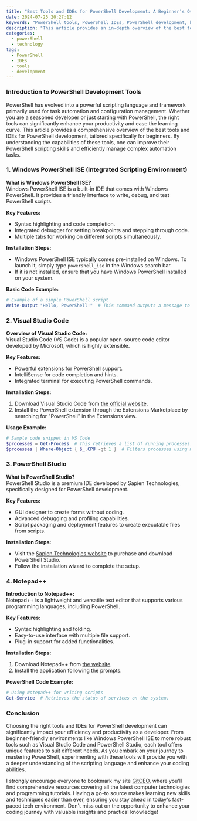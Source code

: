 ```yaml
---
title: "Best Tools and IDEs for PowerShell Development: A Beginner’s Overview"
date: 2024-07-25 20:27:12
keywords: "PowerShell tools, PowerShell IDEs, PowerShell development, beginner PowerShell, coding tools"
description: "This article provides an in-depth overview of the best tools and IDEs available for PowerShell development. Aimed at beginners, it covers essential features, installation steps, and comparisons of various Integrated Development Environments (IDEs) and code editors suitable for writing, debugging, and managing PowerShell scripts effectively. Learn how to enhance your PowerShell programming skills and choose the right tools for your coding journey."
categories:
  - powerShell
  - technology
tags:
  - PowerShell
  - IDEs
  - tools
  - development
---
```


### Introduction to PowerShell Development Tools

PowerShell has evolved into a powerful scripting language and framework primarily used for task automation and configuration management. Whether you are a seasoned developer or just starting with PowerShell, the right tools can significantly enhance your productivity and ease the learning curve. This article provides a comprehensive overview of the best tools and IDEs for PowerShell development, tailored specifically for beginners. By understanding the capabilities of these tools, one can improve their PowerShell scripting skills and efficiently manage complex automation tasks.

<!-- more -->

### 1. Windows PowerShell ISE (Integrated Scripting Environment)

**What is Windows PowerShell ISE?**  
Windows PowerShell ISE is a built-in IDE that comes with Windows PowerShell. It provides a friendly interface to write, debug, and test PowerShell scripts.

**Key Features:**
- Syntax highlighting and code completion.
- Integrated debugger for setting breakpoints and stepping through code.
- Multiple tabs for working on different scripts simultaneously.

**Installation Steps:**
- Windows PowerShell ISE typically comes pre-installed on Windows. To launch it, simply type `powershell_ise` in the Windows search bar.
- If it is not installed, ensure that you have Windows PowerShell installed on your system.

**Basic Code Example:**
```powershell
# Example of a simple PowerShell script
Write-Output "Hello, PowerShell!"  # This command outputs a message to the console.
```

### 2. Visual Studio Code

**Overview of Visual Studio Code:**  
Visual Studio Code (VS Code) is a popular open-source code editor developed by Microsoft, which is highly extensible.

**Key Features:**
- Powerful extensions for PowerShell support.
- IntelliSense for code completion and hints.
- Integrated terminal for executing PowerShell commands.

**Installation Steps:**
1. Download Visual Studio Code from [the official website](https://code.visualstudio.com/).
2. Install the PowerShell extension through the Extensions Marketplace by searching for "PowerShell" in the Extensions view.

**Usage Example:**
```powershell
# Sample code snippet in VS Code
$processes = Get-Process  # This retrieves a list of running processes.
$processes | Where-Object { $_.CPU -gt 1 }  # Filters processes using more than 1 CPU.
```

### 3. PowerShell Studio

**What is PowerShell Studio?**  
PowerShell Studio is a premium IDE developed by Sapien Technologies, specifically designed for PowerShell development.

**Key Features:**
- GUI designer to create forms without coding.
- Advanced debugging and profiling capabilities.
- Script packaging and deployment features to create executable files from scripts.

**Installation Steps:**
- Visit the [Sapien Technologies website](https://www.sapien.com/software/powershell_studio) to purchase and download PowerShell Studio.
- Follow the installation wizard to complete the setup.

### 4. Notepad++

**Introduction to Notepad++:**  
Notepad++ is a lightweight and versatile text editor that supports various programming languages, including PowerShell.

**Key Features:**
- Syntax highlighting and folding.
- Easy-to-use interface with multiple file support.
- Plug-in support for added functionalities.

**Installation Steps:**
1. Download Notepad++ from [the website](https://notepad-plus-plus.org/).
2. Install the application following the prompts.

**PowerShell Code Example:**
```powershell
# Using Notepad++ for writing scripts
Get-Service  # Retrieves the status of services on the system.
```

### Conclusion

Choosing the right tools and IDEs for PowerShell development can significantly impact your efficiency and productivity as a developer. From beginner-friendly environments like Windows PowerShell ISE to more robust tools such as Visual Studio Code and PowerShell Studio, each tool offers unique features to suit different needs. As you embark on your journey to mastering PowerShell, experimenting with these tools will provide you with a deeper understanding of the scripting language and enhance your coding abilities.

I strongly encourage everyone to bookmark my site [GitCEO](https://gitceo.com), where you'll find comprehensive resources covering all the latest computer technologies and programming tutorials. Having a go-to source makes learning new skills and techniques easier than ever, ensuring you stay ahead in today's fast-paced tech environment. Don't miss out on the opportunity to enhance your coding journey with valuable insights and practical knowledge!